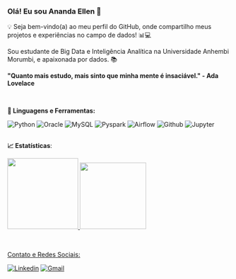 ### Olá! Eu sou Ananda Ellen 👋

💡 Seja bem-vindo(a) ao meu perfil do GitHub, onde compartilho meus projetos e experiências no campo de dados! 📊💻

Sou estudante de Big Data e Inteligência Analítica na Universidade Anhembi Morumbi, e apaixonada por dados. 📚

 <b> **"Quanto mais estudo, mais sinto que minha mente é insaciável." - Ada Lovelace**

 <br>
 
  🚀 **Linguagens e Ferramentas</b>:**
 
![Python](https://img.shields.io/badge/-Python-black?style=flat-square&logo=Python)
![Oracle](https://img.shields.io/badge/-Oracle-black?style=flat-the-badge&logo=oracle&logoColor=white)
![MySQL](https://img.shields.io/badge/-mysql-black?style?style=flat-the-badge&logo=mysql&logoColor=white)
![Pyspark](https://img.shields.io/badge/-Pyspark-black?style=flat-square&logo=Apache-Spark)
![Airflow](https://img.shields.io/badge/-Airflow-black?style=flat-square&logo=Apache-Airflow)
![Github](https://img.shields.io/badge/-Github-black?style=flat-square&logo=Github)
![Jupyter](https://img.shields.io/badge/-Jupyter-black?style=flat-square&logo=Jupyter)


</div>

  ## 
  
<div> 
 
<b> :chart_with_upwards_trend: Estatísticas</b>:
 
<div>
  <a href="https://github.com/AnandaEllenmrs">
  <img height="160em" src="https://github-readme-stats.vercel.app/api?username=AnandaEllenmrs&show_icons=true&theme=dark&include_all_commits=true&count_private=true"/>
  <img height="150em" src="https://github-readme-stats.vercel.app/api/top-langs/?username=AnandaEllenmrs&layout=compact&langs_count=7&theme=dark"/>
</div>
<div style="display: inline_block"><br>

</div>

  ## 
  
<div> 
 
<div> 
 Contato e Redes Sociais:
<br>

[![Linkedin](https://img.shields.io/badge/-LinkedIn-0077B5?style=for-the-square&logo=linkedin&logoColor=white)](https://www.linkedin.com/in/anandaellen)
[![Gmail](https://img.shields.io/badge/-Gmail-red?style=for-the-square&logo=Gmail&logoColor=white&link=ananda.ellen.111@gmail.com)](ananda.ellen.111@gmail.com)
